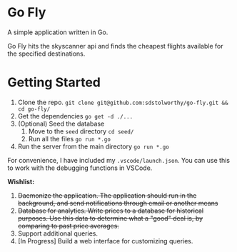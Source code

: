 # Go Fly

A simple application written in Go.

Go Fly hits the skyscanner api and finds the cheapest flights available for the specified destinations.

# Getting Started

1. Clone the repo. `git clone git@github.com:sdstolworthy/go-fly.git && cd go-fly/`
2. Get the dependencies `go get -d ./...`
3. (Optional) Seed the database
    1. Move to the `seed` directory `cd seed/`
    2. Run all the files `go run *.go`
4. Run the server from the main directory `go run *.go`

For convenience, I have included my `.vscode/launch.json`. You can use this to work with the debugging functions in VSCode.

**Wishlist:**
1. ~~Daemonize the application. The application should run in the background, and send notifications through email or another means~~
2. ~~Database for analytics. Write prices to a database for historical purposes. Use this data to determine what a "good" deal is, by comparing to past price averages.~~
3. Support additional queries.
4. [In Progress] Build a web interface for customizing queries.